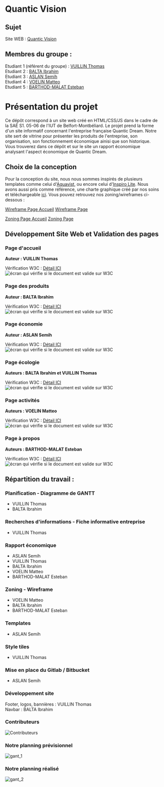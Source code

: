 # Quantic Vision   

## Sujet
Site WEB : [Quantic Vision](https://estebanbrrr.github.io/quanticVision/)

## Membres du groupe :

Etudiant 1 (référent du groupe) :  [VUILLIN Thomas](mailto:thomas.vuillin@edu.univ-fcomte.fr?subject=SAE_1_05_06)  
Etudiant 2 : [BALTA Ibrahim](mailto:ibrahim.balta@edu.univ-fcomte.fr?subject=SAE_1_05_06)   
Etudiant 3 : [ASLAN Semih](mailto:thomas.vuillin@edu.univ-fcomte.fr?subject=SAE_1_05_06)  
Etudiant 4 : [VOELIN Matteo](mailto:semih.aslan@edu.univ-fcomte.fr?subject=SAE_1_05_06)  
Etudiant 5 : [BARTHOD-MALAT Esteban](mailto:esteban.barthod-malat@edu.univ-fcomte.fr?subject=SAE_1_05_06) 

# Présentation du projet

Ce dépôt correspond à un site web créé en HTML/CSS/JS dans le cadre de la SAÉ S1. 05-06 de l'IUT de Belfort-Montbéliard. Le projet prend la forme d'un site informatif concernant l'entreprise française Quantic Dream. Notre site sert de vitrine pour présenter les produits de l'entreprise, son organisation, son fonctionnement économique ainisi que son historique. Vous trouverez dans ce dépôt et sur le site un rapport économique analysant l'aspect économique de Quantic Dream.

## Choix de la conception 

Pour la conception du site, nous nous sommes inspirés de plusieurs templates comme celui d'[Aquavist](https://templatekit.jegtheme.com/aquavist/?storefront=envato-elements), ou encore celui d'[Inspiro Lite](https://demo.wpzoom.com/inspiro-lite/). Nous avons aussi pris comme référence, une charte graphique créé par nos soins et téléchargeable [ici](doc/style_tiles.pdf). Vous pouvez retrouvez nos zoning/wireframes ci-dessous :

[Wireframe Page Accueil](doc/Wireframe1)
[Wireframe Page](doc/Wireframe2)

[Zoning Page Accueil](doc/Zoning1)
[Zoning Page](doc/Zoning2)

## Développement Site Web et Validation des pages

### Page d'accueil

**Auteur : VUILLIN Thomas**  

Vérification W3C : [Détail ICI](https://validator.w3.org/nu/?doc=https%3A%2F%2Festebanbrrr.github.io%2FquanticVision%2Findex.html)
![écran qui vérifie si le document est valide sur W3C](doc/w3c_index.png)

### Page des produits

**Auteur : BALTA Ibrahim**  

Vérification W3C : [Détail ICI](https://validator.w3.org/nu/?doc=https%3A%2F%2Festebanbrrr.github.io%2FquanticVision%2Fproduits.html)
![écran qui vérifie si le document est valide sur W3C](doc/w3c_Produit.png)

### Page économie

**Auteur : ASLAN Semih**  

Vérification W3C : [Détail ICI](https://validator.w3.org/nu/?doc=https%3A%2F%2Festebanbrrr.github.io%2FquanticVision%2Feconomie.html)
![écran qui vérifie si le document est valide sur W3C](doc/w3c_economie.png)

### Page écologie

**Auteurs : BALTA Ibrahim et VUILLIN Thomas**  

Vérification W3C : [Détail ICI](https://validator.w3.org/nu/?doc=https%3A%2F%2Festebanbrrr.github.io%2FquanticVision%2Fecologie.html)
![écran qui vérifie si le document est valide sur W3C](doc/w3c_ecologie.png)

### Page activités

**Auteurs : VOELIN Matteo**  

Vérification W3C : [Détail ICI](https://validator.w3.org/nu/?doc=https%3A%2F%2Festebanbrrr.github.io%2FquanticVision%2Factivites.html)
![écran qui vérifie si le document est valide sur W3C](doc/w3c_activites.png)

### Page à propos

**Auteurs : BARTHOD-MALAT Esteban**  

Vérification W3C : [Détail ICI](https://validator.w3.org/nu/?doc=https%3A%2F%2Festebanbrrr.github.io%2FquanticVision%2Fapropos.html)
![écran qui vérifie si le document est valide sur W3C](doc/w3c_apropos.png)


## Répartition du travail :


### Planification - Diagramme de GANTT

- VUILLIN Thomas
- BALTA Ibrahim

 
### Recherches d'informations - Fiche informative entreprise

- VUILLIN Thomas

### Rapport économique

- ASLAN Semih
- VUILLIN Thomas
- BALTA Ibrahim 
- VOELIN Matteo
- BARTHOD-MALAT Esteban

### Zoning - Wireframe

- VOELIN Matteo
- BALTA Ibrahim
- BARTHOD-MALAT Esteban

### Templates

- ASLAN Semih

### Style tiles

- VUILLIN Thomas

### Mise en place du Gitlab / Bitbucket

- ASLAN Semih

### Développement site

Footer, logos, bannières : VUILLIN Thomas <br>
Navbar : BALTA Ibrahim


### Contributeurs

<img alt="Contributeurs" src="doc/contributeurs.png">


### Notre planning prévisionnel

<img alt="gant_1" src="doc/gant1.png">


### Notre planning réalisé

<img alt="gant_2" src="doc/gant2.jpg">


